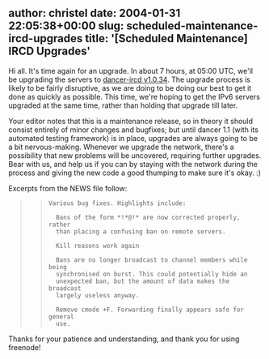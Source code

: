 author: christel
date: 2004-01-31 22:05:38+00:00
slug: scheduled-maintenance-ircd-upgrades
title: '[Scheduled Maintenance] IRCD Upgrades'
---
Hi all.  It's time again for an upgrade. In about 7 hours, at 05:00 UTC, we'll be upgrading the servers to  [dancer-ircd v1.0.34](http://source.freenode.net/%7Easuffield/dancer/dancer-ircd/1.0/releases/dancer-ircd-1.0.34.tar.gz).  The upgrade process is likely to be fairly disruptive, as we are doing to be doing our best to get it done as quickly as possible. This time, we're hoping to get the IPv6 servers upgraded at the same time, rather than holding that upgrade till later.

Your editor notes that this is a maintenance release, so in theory it should consist entirely of minor changes and bugfixes; but until dancer 1.1 (with its automated testing framework) is in place, upgrades are always going to be a bit nervous-making.  Whenever we upgrade the network, there's a possibility that new problems will be uncovered, requiring further upgrades. Bear with us, and help us if you can by staying with the network during the process and giving the new code a good thumping to make sure it's okay. :)

Excerpts from the NEWS file follow:


<blockquote>

>     
>     Various bug fixes. Highlights include:
>     
>       Bans of the form *!*@!* are now corrected properly, rather
>       than placing a confusing ban on remote servers.
>     
>       Kill reasons work again
>     
>       Bans are no longer broadcast to channel members while being
>       synchronised on burst. This could potentially hide an
>       unexpected ban, but the amount of data makes the broadcast
>       largely useless anyway.
>     
>       Remove cmode +F. Forwarding finally appears safe for general
>       use.
> 
> 
</blockquote>


Thanks for your patience and understanding, and thank you for using freenode!

